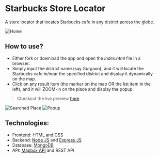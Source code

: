 # Starbucks Store Locator
A store locator that locates Starbucks cafe in any district across the globe.

![Home](https://i.ibb.co/Q9HRsq5/Store-locator-home.png)

## How to use?
- Either fork or download the app and open the <i> index.html </i> file in a browser.
- Simply input the district name (say Gurgaon), and it will locate the Starbucks cafe in/near the specified district and display it dynamically on the map.
- Click on any result item (the marker on the map OR the list item in the left), and it will ZOOM-in on the place and display the popup. 
> Checkout the live preview [here](https://varunvj1.github.io/Starbucks-Store-Locator/).


![Searched Place](https://i.ibb.co/KX4fyRD/Store-locator-search.png)
![Popup](https://i.ibb.co/HxFygnz/Store-locator-popup.png)

## Technologies: 
- Frontend: HTML and CSS
- Backend: [Node JS](https://nodejs.org/en/docs/) and [Express JS](https://expressjs.com/)
- Database: [MongoDB](https://www.mongodb.com/cloud/atlas/lp/try2-in?utm_source=google&utm_campaign=gs_apac_india_search_core_brand_atlas_desktop&utm_term=mongo%20db&utm_medium=cpc_paid_search&utm_ad=e&utm_ad_campaign_id=12212624347&gclid=Cj0KCQjw0K-HBhDDARIsAFJ6UGjufc-6X_SBbs0EB0wDtAcUwaRgFwaLOHGC0-xNygT8rTdvGrxsUfkaAjJ4EALw_wcB)
- API: [Mapbox API](https://www.mapbox.com/) and REST API
